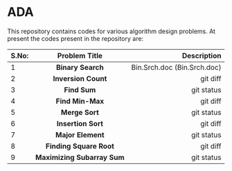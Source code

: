 # ADA
This repository contains codes for various algorithm design problems.
At present the codes present in the repository are:


| S.No: | **Problem Title** | **Description** |
| :---         |     :---:      |          ---: |
| 1   | **Binary Search**     | Bin.Srch.doc (Bin.Srch.doc)   |
| 2   | **Inversion Count**   | git diff      |
| 3   | **Find Sum**          | git status    |
| 4   | **Find Min-Max**      | git diff      |
| 5   | **Merge Sort**        | git status    |
| 6   | **Insertion Sort**    | git diff      |
| 7   | **Major Element**     | git status    |
| 8   | **Finding Square Root**| git diff      |
| 9   | **Maximizing Subarray Sum**| git status    |





